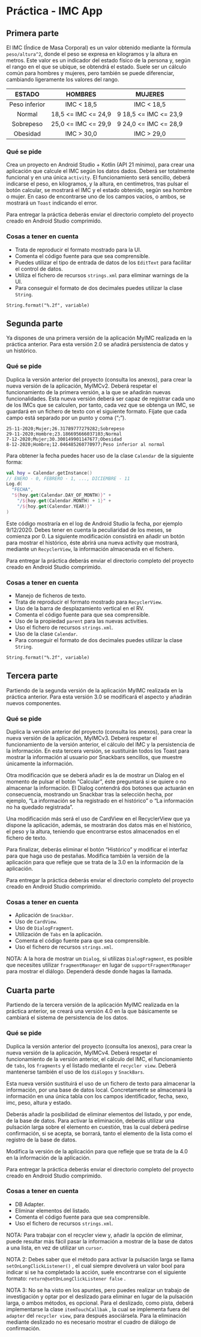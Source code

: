 # Práctica - IMC App

## Primera parte

El IMC (Índice de Masa Corporal) es un valor obtenido mediante la fórmula ``` peso/altura^2 ```, donde
el peso se expresa en kilogramos y la altura en metros. Este valor es un indicador del estado físico
de la persona y, según el rango en el que se ubique, se obtendrá el estado.
Suele ser un cálculo común para hombres y mujeres, pero también se puede diferenciar, cambiando
ligeramente los valores del rango.

|   **ESTADO**  |     **HOMBRES**     |      **MUJERES**      |
|:-------------:|:-------------------:|:---------------------:|
| Peso inferior |      IMC < 18,5     |       IMC < 18,5      |
|     Normal    | 18,5 <= IMC <= 24,9 | 9 18,5 <= IMC <= 23,9 |
|   Sobrepeso   | 25,0 <= IMC <= 29,9 | 9 24,0 <= IMC <= 28,9 |
|    Obesidad   |      IMC > 30,0     |       IMC > 29,0      |

### Qué se pide

Crea un proyecto en Android Studio + Kotlin (API 21 mínimo), para crear una aplicación que
calcule el IMC según los datos dados. Deberá ser totalmente funcional y en una única ```activity```.
El funcionamiento será sencillo, deberá indicarse el peso, en kilogramos, y la altura, en centímetros,
tras pulsar el botón calcular, se mostrará el IMC y el estado obtenido, según sea hombre o mujer. En
caso de encontrarse uno de los campos vacíos, o ambos, se mostrará un ```Toast``` indicando el error.

Para entregar la práctica deberás enviar el directorio completo del proyecto creado en Android
Studio comprimido.

### Cosas a tener en cuenta

- Trata de reproducir el formato mostrado para la UI.
- Comenta el código fuente para que sea comprensible.
- Puedes utilizar el tipo de entrada de datos de los ```EditText``` para facilitar el control de datos.
- Utiliza el fichero de recursos ```strings.xml``` para eliminar warnings de la UI.
- Para conseguir el formato de dos decimales puedes utilizar la clase ```String```.
```
String.format("%.2f", variable)
```

## Segunda parte

Ya dispones de una primera versión de la aplicación MyIMC realizada en la
práctica anterior. Para esta versión 2.0 se añadirá persistencia de datos y un
histórico.

### Qué se pide

Duplica la versión anterior del proyecto (consulta los anexos), para crear la nueva
versión de la aplicación, MyIMCv2. Deberá respetar el funcionamiento de la
primera versión, a la que se añadirán nuevas funcionalidades.
Esta nueva versión deberá ser capaz de registrar cada uno de los IMCs que se
calculen, por tanto, cada vez que se obtenga un IMC, se guardará en un fichero de
texto con el siguiente formato. Fíjate que cada campo está separado por un punto
y coma (“;”).

```
25-11-2020;Mujer;26.31789777279282;Sobrepeso
29-11-2020;Hombre;23.186695666037103;Normal
7-12-2020;Mujer;30.300149901147677;Obesidad
8-12-2020;Hombre;12.046485260770977;Peso inferior al normal
```

Para obtener la fecha puedes hacer uso de la clase ```Calendar``` de la siguiente forma:

```Kotlin
val hoy = Calendar.getInstance()
// ENERO - 0, FEBRERO - 1, ..., DICIEMBRE - 11
Log.d(
  "FECHA",
  "${hoy.get(Calendar.DAY_OF_MONTH)}" +
    "/${hoy.get(Calendar.MONTH) + 1}" +
    "/${hoy.get(Calendar.YEAR)}"
)
```

Este código mostraría en el log de Android Studio la fecha, por ejemplo 9/12/2020. Debes tener en
cuenta la peculiaridad de los meses, se comienza por 0.
La siguiente modificación consistirá en añadir un botón para mostrar el histórico, éste abrirá una
nueva activity que mostrará, mediante un ```RecyclerView```, la información almacenada en el fichero.

Para entregar la práctica deberás enviar el directorio completo del proyecto creado en Android
Studio comprimido.

### Cosas a tener en cuenta

-  Manejo de ficheros de texto.
- Trata de reproducir el formato mostrado para ```RecyclerView```.
- Uso de la barra de desplazamiento vertical en el RV.
- Comenta el código fuente para que sea comprensible.
- Uso de la propiedad ```parent``` para las nuevas activities.
- Uso el fichero de recursos ```strings.xml```.
- Uso de la clase ```Calendar```.
- Para conseguir el formato de dos decimales puedes utilizar la clase ```String```.
```
String.format("%.2f", variable)
```

## Tercera parte

Partiendo de la segunda versión de la aplicación MyIMC realizada en la práctica
anterior. Para esta versión 3.0 se modificará el aspecto y añadirán nuevos
componentes.

### Qué se pide

Duplica la versión anterior del proyecto (consulta los anexos), para crear la nueva
versión de la aplicación, MyIMCv3. Deberá respetar el funcionamiento de la
versión anterior, el cálculo del IMC y la persistencia de la información.
En esta tercera versión, se sustituirán todos los Toast para mostrar la información
al usuario por Snackbars sencillos, que muestre únicamente la información.

Otra modificación que se deberá añadir es la de mostrar un Dialog en el momento
de pulsar el botón “Calcular”, éste preguntará si se quiere o no almacenar la información. El
Dialog contendrá dos botones que actuarán en consecuencia, mostrando un Snackbar tras la
selección hecha, por ejemplo, “La información se ha registrado en el histórico” o “La información
no ha quedado registrada”.

Una modificación más será el uso de CardView en el RecyclerView que ya dispone la aplicación,
además, se mostrarán dos datos más en el histórico, el peso y la altura, teniendo que encontrarse
estos almacenados en el fichero de texto.

Para finalizar, deberás eliminar el botón “Histórico” y modificar el interfaz para que haga uso de
pestañas. Modifica también la versión de la aplicación para que refleje que se trata de la 3.0 en la
información de la aplicación.

Para entregar la práctica deberás enviar el directorio completo del proyecto creado en Android
Studio comprimido.

### Cosas a tener en cuenta

- Aplicación de ```Snackbar```.
- Uso de ```CardView```.
- Uso de ```DialogFragment```.
- Utilización de ```Tabs``` en la aplicación.
- Comenta el código fuente para que sea comprensible.
- Uso el fichero de recursos ```strings.xml```.

NOTA: A la hora de mostrar un ```Dialog```, si utilizas ```DialogFragment```, es posible que necesites
utilizar ```fragmentManager``` en lugar de ```supportFragmentManager``` para mostrar el diálogo.
Dependerá desde donde hagas la llamada.

## Cuarta parte

Partiendo de la tercera versión de la aplicación MyIMC realizada en la práctica
anterior, se creará una versión 4.0 en la que básicamente se cambiará el sistema
de persistencia de los datos.

### Qué se pide

Duplica la versión anterior del proyecto (consulta los anexos), para crear la
nueva versión de la aplicación, MyIMCv4. Deberá respetar el funcionamiento
de la versión anterior, el cálculo del IMC, el funcionamiento de ```tabs```, los
```fragments``` y el listado mediante el ```recycler view```. Deberá mantenerse también el
uso de los ```diálogos``` y ```SnackBars```.

Esta nueva versión sustituirá el uso de un fichero de texto
para almacenar la información, por una base de datos local.
Concretamente se almacenará la información en una única
tabla con los campos identificador, fecha, sexo, imc, peso, altura y estado.

Deberás añadir la posibilidad de eliminar elementos del listado, y por ende, de
la base de datos. Para activar la eliminación, deberás utilizar una pulsación
larga sobre el elemento en cuestión, tras la cual deberá pedirse confirmación, si
se acepta, se borrará, tanto el elemento de la lista como el registro de la base de
datos.

Modifica la versión de la aplicación para que refleje que se trata de la 4.0 en la información de la
aplicación.

Para entregar la práctica deberás enviar el directorio completo del proyecto creado en Android
Studio comprimido.

### Cosas a tener en cuenta

- DB Adapter.
- Eliminar elementos del listado.
- Comenta el código fuente para que sea comprensible.
- Uso el fichero de recursos ```strings.xml```.

NOTA: Para trabajar con el recycler view y, añadir la opción de eliminar, puede resultar más fácil
pasar la información a mostrar de la base de datos a una lista, en vez de utilizar un ```cursor```.

NOTA 2: Debes saber que el método para activar la pulsación larga se llama
```setOnLongClickListener()``` , el cual siempre devolverá un valor bool para indicar si se ha completado
la acción, suele encontrarse con el siguiente formato: ```return@setOnLongClickListener false``` .

NOTA 3: No se ha visto en los apuntes, pero puedes realizar un trabajo de
investigación y optar por el deslizado para eliminar en lugar de la pulsación
larga, o ambos métodos, es opcional. Para el deslizado, como pista, deberá
implementarse la clase ```itemTouchCallbak``` , la cual se implementa fuera del
```adapter``` del ```recycler view```, para después asociársela. Para la eliminación
mediante deslizado no es necesario mostrar el cuadro de diálogo de
confirmación.
